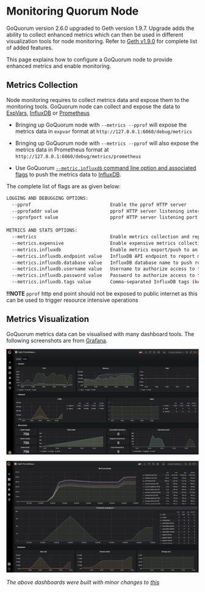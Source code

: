 # Monitoring Quorum Node

GoQuorum version 2.6.0 upgraded to Geth version 1.9.7.
Upgrade adds the ability to collect enhanced metrics which can then be used in different visualization tools for node monitoring.
Refer to [Geth v1.9.0](https://blog.ethereum.org/2019/07/10/geth-v1-9-0/) for complete list of added features.

This page explains how to configure a GoQuorum node to provide enhanced metrics and enable monitoring.

## Metrics Collection

Node monitoring requires to collect metrics data and expose them to the monitoring tools.
GoQuorum node can collect and expose the data to [ExpVars](https://golang.org/pkg/expvar/), [InfluxDB](https://www.influxdata.com/products/influxdb-overview/) or [Prometheus](https://prometheus.io/)

* Bringing up GoQuorum node with `--metrics --pprof` will expose the metrics data in `expvar` format at `http://127.0.0.1:6060/debug/metrics`

* Bringing up GoQuorum node with `--metrics --pprof` will also expose the metrics data in Prometheus format at `http://127.0.0.1:6060/debug/metrics/prometheus`

* Use GoQuorum [`--metric.influxdb` command line option and associated flags](#command-line-options) to push the metrics data to [InfluxDB](https://www.influxdata.com/products/influxdb-overview/).

The complete list of flags are as given below:

```bash
LOGGING AND DEBUGGING OPTIONS:
  --pprof                             Enable the pprof HTTP server
  --pprofaddr value                   pprof HTTP server listening interface (default: "127.0.0.1")
  --pprofport value                   pprof HTTP server listening port (default: 6060)
  
METRICS AND STATS OPTIONS:
  --metrics                           Enable metrics collection and reporting
  --metrics.expensive                 Enable expensive metrics collection and reporting
  --metrics.influxdb                  Enable metrics export/push to an external InfluxDB database
  --metrics.influxdb.endpoint value   InfluxDB API endpoint to report metrics to (default: "http://localhost:8086")
  --metrics.influxdb.database value   InfluxDB database name to push reported metrics to (default: "geth")
  --metrics.influxdb.username value   Username to authorize access to the database (default: "test")
  --metrics.influxdb.password value   Password to authorize access to the database (default: "test")
  --metrics.influxdb.tags value       Comma-separated InfluxDB tags (key/values) attached to all measurements (default: "host=localhost")
```

**!!NOTE** `pprof` http end point should not be exposed to public internet as this can be used to trigger resource intensive operations

## Metrics Visualization

GoQuorum metrics data can be visualised with many dashboard tools.
The following screenshots are from [Grafana](https://grafana.com/).

![Grafana system, network and chain infos screenshot](../../images/dashboard_grafana_1.png)

![Grafana detailed chain infos screenshot](../../images/dashboard_grafana_2.png)

*The above dashboards were built with minor changes to [this](https://github.com/karalabe/geth-prometheus)*
